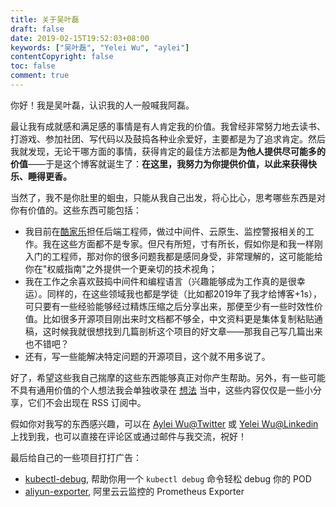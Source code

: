 ```yaml
---
title: 关于吴叶磊
draft: false
date: 2019-02-15T19:52:03+08:00
keywords: ["吴叶磊", "Yelei Wu", "aylei"]
contentCopyright: false
toc: false
comment: true
---
```


你好！我是吴叶磊，认识我的人一般喊我阿磊。

最让我有成就感和满足感的事情是有人肯定我的价值。我曾经非常努力地去读书、打游戏、参加社团、写代码以及鼓捣各种业余爱好，主要都是为了追求肯定。然后我就发现，无论干哪方面的事情，获得肯定的最佳方法都是**为他人提供尽可能多的价值**——于是这个博客就诞生了：**在这里，我努力为你提供价值，以此来获得快乐、睡得更香。**

当然了，我不是你肚里的蛔虫，只能从我自己出发，将心比心，思考哪些东西是对你有价值的。这些东西可能包括：

* 我目前在[酷家乐](https://tech.kujiale.com/)担任后端工程师，做过中间件、云原生、监控警报相关的工作。我在这些方面都不是专家。但尺有所短，寸有所长，假如你是和我一样刚入门的工程师，那对你的很多问题我都是感同身受，非常理解的，这可能能给你在"权威指南"之外提供一个更亲切的技术视角；
* 我在工作之余喜欢鼓捣中间件和编程语言（兴趣能够成为工作真的是很幸运）。同样的，在这些领域我也都是学徒（比如都2019年了我才给博客+1s），可只要有一些经验能够经过精炼压缩之后分享出来，那便至少有一些时效性价值。比如很多开源项目刚出来时文档都不够全，中文资料更是集体复制粘贴通稿，这时候我就很想找到几篇剖析这个项目的好文章——那我自己写几篇出来也不错吧？
* 还有，写一些能解决特定问题的开源项目，这个就不用多说了。

好了，希望这些我自己揣摩的这些东西能够真正对你产生帮助。另外，有一些可能不具有通用价值的个人想法我会单独收录在 [想法](https://aleiwu.com/moments/) 当中，这些内容仅仅是一些小分享，它们不会出现在 RSS 订阅中。

假如你对我写的东西感兴趣，可以在 [Aylei Wu@Twitter](https://twitter.com/AyleiWu) 或 [Yelei Wu@Linkedin](https://www.linkedin.com/in/yelei-wu-0850a5141/) 上找到我，也可以直接在评论区或通过邮件与我交流，祝好！

最后给自己的一些项目打打广告：

* [kubectl-debug](https://github.com/aylei/kubectl-debug), 帮助你用一个 `kubectl debug` 命令轻松 debug 你的 POD
* [aliyun-exporter](https://github.com/aylei/aliyun-exporter), 阿里云云监控的 Prometheus Exporter

